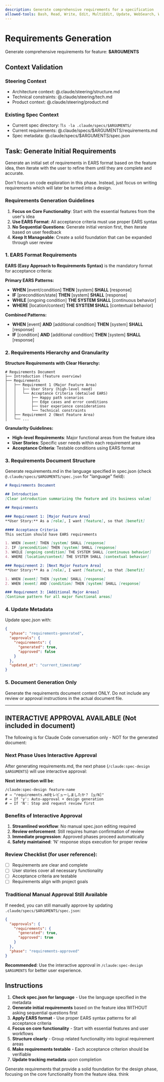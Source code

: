 ```yaml
---
description: Generate comprehensive requirements for a specification
allowed-tools: Bash, Read, Write, Edit, MultiEdit, Update, WebSearch, WebFetch
---
```


# Requirements Generation

Generate comprehensive requirements for feature: **$ARGUMENTS**

## Context Validation

### Steering Context
- Architecture context: @.claude/steering/structure.md
- Technical constraints: @.claude/steering/tech.md
- Product context: @.claude/steering/product.md

### Existing Spec Context
- Current spec directory: !`ls -la .claude/specs/$ARGUMENTS/`
- Current requirements: @.claude/specs/$ARGUMENTS/requirements.md
- Spec metadata: @.claude/specs/$ARGUMENTS/spec.json

## Task: Generate Initial Requirements

Generate an initial set of requirements in EARS format based on the feature idea, then iterate with the user to refine them until they are complete and accurate.

Don't focus on code exploration in this phase. Instead, just focus on writing requirements which will later be turned into a design.

### Requirements Generation Guidelines
1. **Focus on Core Functionality**: Start with the essential features from the user's idea
2. **Use EARS Format**: All acceptance criteria must use proper EARS syntax
3. **No Sequential Questions**: Generate initial version first, then iterate based on user feedback
4. **Keep It Manageable**: Create a solid foundation that can be expanded through user review

### 1. EARS Format Requirements

**EARS (Easy Approach to Requirements Syntax)** is the mandatory format for acceptance criteria:

**Primary EARS Patterns:**
- **WHEN** [event/condition] **THEN** [system] **SHALL** [response]
- **IF** [precondition/state] **THEN** [system] **SHALL** [response]
- **WHILE** [ongoing condition] **THE SYSTEM SHALL** [continuous behavior]
- **WHERE** [location/context] **THE SYSTEM SHALL** [contextual behavior]

**Combined Patterns:**
- **WHEN** [event] **AND** [additional condition] **THEN** [system] **SHALL** [response]
- **IF** [condition] **AND** [additional condition] **THEN** [system] **SHALL** [response]

### 2. Requirements Hierarchy and Granularity

**Structure Requirements with Clear Hierarchy:**

```
# Requirements Document
├── Introduction (feature overview)
├── Requirements
│   ├── Requirement 1 (Major Feature Area)
│   │   ├── User Story (high-level need)
│   │   └── Acceptance Criteria (detailed EARS)
│   │       ├── Happy path scenarios
│   │       ├── Edge cases and error conditions
│   │       ├── User experience considerations
│   │       └── Technical constraints
│   ├── Requirement 2 (Next Feature Area)
│   └── ...
```

**Granularity Guidelines:**
- **High-level Requirements**: Major functional areas from the feature idea
- **User Stories**: Specific user needs within each requirement area  
- **Acceptance Criteria**: Testable conditions using EARS format

### 3. Requirements Document Structure
Generate requirements.md in the language specified in spec.json (check `@.claude/specs/$ARGUMENTS/spec.json` for "language" field):

```markdown
# Requirements Document

## Introduction
[Clear introduction summarizing the feature and its business value]

## Requirements

### Requirement 1: [Major Feature Area]
**User Story:** As a [role], I want [feature], so that [benefit]

#### Acceptance Criteria
This section should have EARS requirements

1. WHEN [event] THEN [system] SHALL [response]
2. IF [precondition] THEN [system] SHALL [response]
3. WHILE [ongoing condition] THE SYSTEM SHALL [continuous behavior]
4. WHERE [location/context] THE SYSTEM SHALL [contextual behavior]

### Requirement 2: [Next Major Feature Area]
**User Story:** As a [role], I want [feature], so that [benefit]

1. WHEN [event] THEN [system] SHALL [response]
2. WHEN [event] AND [condition] THEN [system] SHALL [response]

### Requirement 3: [Additional Major Areas]
[Continue pattern for all major functional areas]
```

### 4. Update Metadata
Update spec.json with:
```json
{
  "phase": "requirements-generated",
  "approvals": {
    "requirements": {
      "generated": true,
      "approved": false
    }
  },
  "updated_at": "current_timestamp"
}
```

### 5. Document Generation Only
Generate the requirements document content ONLY. Do not include any review or approval instructions in the actual document file.

---

## INTERACTIVE APPROVAL AVAILABLE (Not included in document)

The following is for Claude Code conversation only - NOT for the generated document:

### Next Phase Uses Interactive Approval
After generating requirements.md, the next phase (`/claude:spec-design $ARGUMENTS`) will use interactive approval:

**Next interaction will be**:
```
/claude:spec-design feature-name
# → "requirements.mdをレビューしましたか？ [y/N]"
# → If 'y': Auto-approval + design generation
# → If 'N': Stop and request review first
```

### Benefits of Interactive Approval
1. **Streamlined workflow**: No manual spec.json editing required
2. **Review enforcement**: Still requires human confirmation of review
3. **Immediate progression**: Approved phases proceed automatically
4. **Safety maintained**: 'N' response stops execution for proper review

### Review Checklist (for user reference):
- [ ] Requirements are clear and complete
- [ ] User stories cover all necessary functionality
- [ ] Acceptance criteria are testable
- [ ] Requirements align with project goals

### Traditional Manual Approval Still Available
If needed, you can still manually approve by updating `.claude/specs/$ARGUMENTS/spec.json`:
```json
{
  "approvals": {
    "requirements": {
      "generated": true,
      "approved": true
    }
  },
  "phase": "requirements-approved"
}
```

**Recommended**: Use the interactive approval in `/claude:spec-design $ARGUMENTS` for better user experience.

## Instructions

1. **Check spec.json for language** - Use the language specified in the metadata
2. **Generate initial requirements** based on the feature idea WITHOUT asking sequential questions first
3. **Apply EARS format** - Use proper EARS syntax patterns for all acceptance criteria
4. **Focus on core functionality** - Start with essential features and user workflows
5. **Structure clearly** - Group related functionality into logical requirement areas
6. **Make requirements testable** - Each acceptance criterion should be verifiable
7. **Update tracking metadata** upon completion

Generate requirements that provide a solid foundation for the design phase, focusing on the core functionality from the feature idea.
think